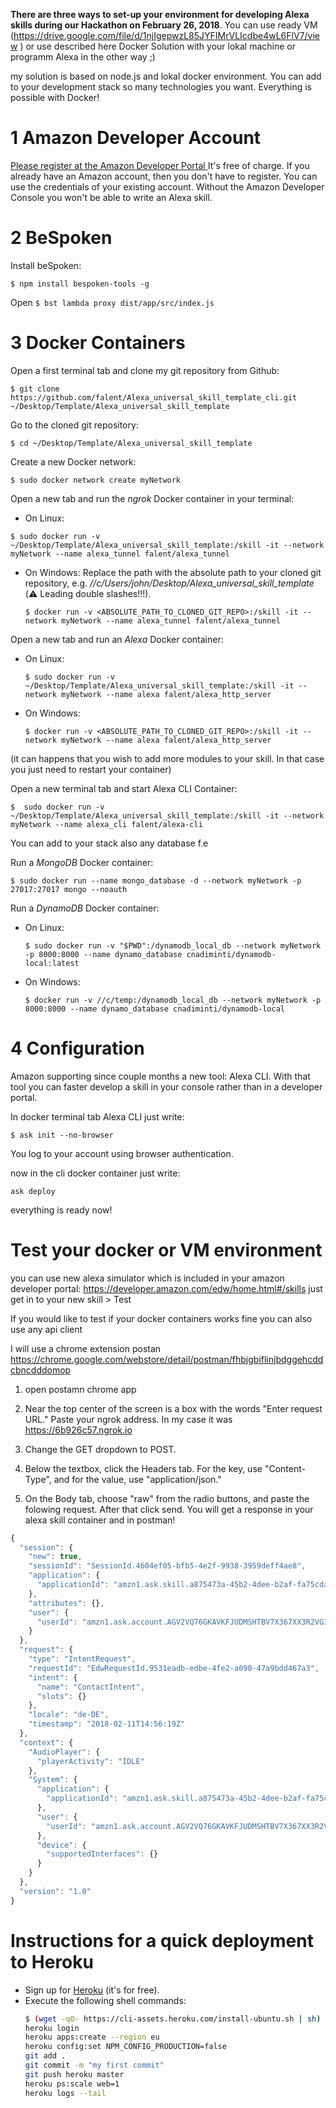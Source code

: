 **There are three ways to set-up your environment for developing Alexa skills during our Hackathon  on February 26, 2018**. You can use ready VM (https://drive.google.com/file/d/1njIgepwzL85JYFIMrVLIcdbe4wL6FlV7/view ) or use described here Docker Solution with your lokal machine or programm Alexa in the other way ;)

my solution is based on node.js and lokal docker environment. You can add to your development stack so many technologies you want. Everything is possible with Docker!

# 1 Amazon Developer Account

[Please register at the Amazon Developer Portal ](http://developer.amazon.com/)
It's free of charge. If you already have an Amazon account, then you don't have to register. You can use the credentials of your existing account. Without the Amazon Developer Console you won't be able to write an Alexa skill.


# 2 BeSpoken

Install beSpoken:

`$ npm install bespoken-tools -g`

Open
`$ bst lambda proxy dist/app/src/index.js`


# 3 Docker Containers 

Open a first terminal tab and clone my git repository from Github:

`$ git clone https://github.com/falent/Alexa_universal_skill_template_cli.git  ~/Desktop/Template/Alexa_universal_skill_template `

Go to the cloned git repository:

`$ cd ~/Desktop/Template/Alexa_universal_skill_template`

Create a new Docker network:

`$ sudo docker network create myNetwork`

Open a new tab and run the _ngrok_ Docker container in your terminal:

* On Linux:

`$ sudo docker run -v ~/Desktop/Template/Alexa_universal_skill_template:/skill -it --network myNetwork --name alexa_tunnel falent/alexa_tunnel `
  
* On Windows:
  Replace the path with the absolute path to your cloned git repository, e.g. _//c/Users/john/Desktop/Alexa_universal_skill_template_ (:warning: Leading double slashes!!!).

  `$ docker run -v <ABSOLUTE_PATH_TO_CLONED_GIT_REPO>:/skill -it --network myNetwork --name alexa_tunnel falent/alexa_tunnel`

Open a new tab and run an _Alexa_ Docker container:

* On Linux:

  `$ sudo docker run -v ~/Desktop/Template/Alexa_universal_skill_template:/skill -it --network myNetwork --name alexa falent/alexa_http_server`
  
* On Windows:

  `$ docker run -v <ABSOLUTE_PATH_TO_CLONED_GIT_REPO>:/skill -it --network myNetwork --name alexa falent/alexa_http_server`
  
(it can happens that you wish to add more modules to your skill. In that case you just need to restart your container)

Open a new terminal tab and start Alexa CLI Container:

  `$  sudo docker run -v ~/Desktop/Template/Alexa_universal_skill_template:/skill -it --network myNetwork --name alexa_cli falent/alexa-cli`


You can add to your stack also any database f.e

Run a _MongoDB_ Docker container:

`$ sudo docker run --name mongo_database -d --network myNetwork -p 27017:27017 mongo --noauth `

Run a _DynamoDB_ Docker container:

* On Linux:

  `$ sudo docker run -v "$PWD":/dynamodb_local_db --network myNetwork -p 8000:8000 --name dynamo_database cnadiminti/dynamodb-local:latest`

* On Windows:

  `$ docker run -v //c/temp:/dynamodb_local_db --network myNetwork -p 8000:8000 --name dynamo_database cnadiminti/dynamodb-local`


# 4 Configuration
Amazon supporting since couple months a new tool: Alexa CLI. With that tool you can faster develop a skill in your console rather than in a developer portal.

In docker terminal tab Alexa CLI just write:

  `$ ask init --no-browser`

You log to your account using browser authentication. 

now in the cli docker container just write:

  `ask deploy`

everything is ready now!


# Test your docker or VM environment

you can use new alexa simulator which is included in your amazon developer portal:
https://developer.amazon.com/edw/home.html#/skills
just get in to your new skill > Test

If you would like to test if your docker containers works fine you can also use any api client

I will use a chrome extension postan
https://chrome.google.com/webstore/detail/postman/fhbjgbiflinjbdggehcddcbncdddomop

1. open postamn chrome app 

2. Near the top center of the screen is a box with the words "Enter request URL." Paste your ngrok address. In my case it was https://6b926c57.ngrok.io

3. Change the GET dropdown to POST.

4. Below the textbox, click the Headers tab. For the key, use "Content-Type", and for the value, use "application/json."

5. On the Body tab, choose "raw" from the radio buttons, and paste the folowing request. After that click send. You will get a response in your alexa skill container and in postman!


```javascript
{
  "session": {
    "new": true,
    "sessionId": "SessionId.4604ef05-bfb5-4e2f-9938-3959deff4ae8",
    "application": {
      "applicationId": "amzn1.ask.skill.a875473a-45b2-4dee-b2af-fa75cda0a569"
    },
    "attributes": {},
    "user": {
      "userId": "amzn1.ask.account.AGV2VQ76GKAVKFJUDMSHTBV7X367XX3R2VG3QAQBABUGPSULXNDV5RBCGBDBTR4EMDAPYDQBNGR776NSTJ5LRNKFHRLOGCCXQ2J6ATWF7XZJAYQU45NGG5AFIVM5G3SJZ2VW7ACYWSC4YEGVJOPLL72RFHGKFXXHMCWRWDESXJJH2XTOQ53JODYYD4767AUZPRV3VLMXTVHBSWI"
    }
  },
  "request": {
    "type": "IntentRequest",
    "requestId": "EdwRequestId.9531eadb-edbe-4fe2-a090-47a9bdd467a3",
    "intent": {
      "name": "ContactIntent",
      "slots": {}
    },
    "locale": "de-DE",
    "timestamp": "2018-02-11T14:56:19Z"
  },
  "context": {
    "AudioPlayer": {
      "playerActivity": "IDLE"
    },
    "System": {
      "application": {
        "applicationId": "amzn1.ask.skill.a875473a-45b2-4dee-b2af-fa75cda0a569"
      },
      "user": {
        "userId": "amzn1.ask.account.AGV2VQ76GKAVKFJUDMSHTBV7X367XX3R2VG3QAQBABUGPSULXNDV5RBCGBDBTR4EMDAPYDQBNGR776NSTJ5LRNKFHRLOGCCXQ2J6ATWF7XZJAYQU45NGG5AFIVM5G3SJZ2VW7ACYWSC4YEGVJOPLL72RFHGKFXXHMCWRWDESXJJH2XTOQ53JODYYD4767AUZPRV3VLMXTVHBSWI"
      },
      "device": {
        "supportedInterfaces": {}
      }
    }
  },
  "version": "1.0"
}
```


# Instructions for a quick deployment to Heroku

* Sign up for [Heroku](https://signup.heroku.com/dc) (it's for free).
* Execute the following shell commands:
  ```bash
  $ (wget -qO- https://cli-assets.heroku.com/install-ubuntu.sh | sh)
  heroku login
  heroku apps:create --region eu
  heroku config:set NPM_CONFIG_PRODUCTION=false
  git add .
  git commit -m "my first commit"
  git push heroku master
  heroku ps:scale web=1
  heroku logs --tail
  ```

